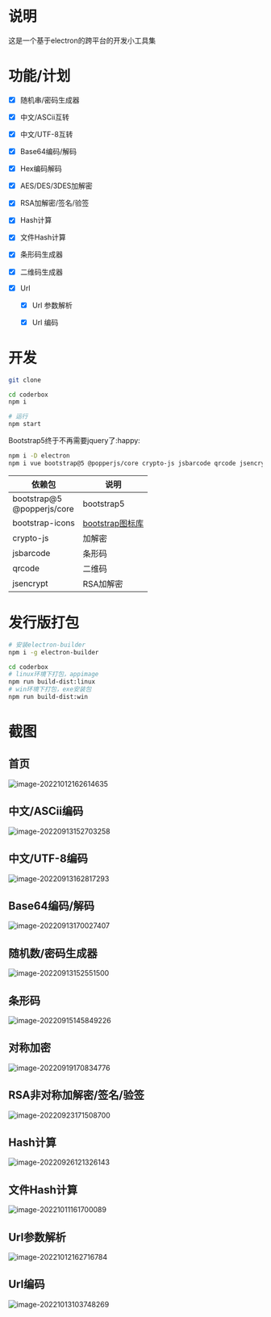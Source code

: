 # 说明

这是一个基于electron的跨平台的开发小工具集

# 功能/计划

- [x] 随机串/密码生成器

- [x] 中文/ASCii互转

- [x] 中文/UTF-8互转

- [x] Base64编码/解码

- [x] Hex编码解码

- [x] AES/DES/3DES加解密

- [x] RSA加解密/签名/验签

- [x] Hash计算

- [x] 文件Hash计算

- [x] 条形码生成器

- [x] 二维码生成器

- [x] Url

  - [x] Url 参数解析

  - [x] Url 编码

# 开发

```bash
git clone

cd coderbox
npm i

# 运行
npm start
```

Bootstrap5终于不再需要jquery了:happy:

```bash
npm i -D electron
npm i vue bootstrap@5 @popperjs/core crypto-js jsbarcode qrcode jsencrypt
```

| 依赖包                        | 说明       |
| ----------------------------- | ---------- |
| bootstrap@5<br>@popperjs/core | bootstrap5 |
| bootstrap-icons               | [bootstrap图标库](https://icons.bootcss.com/) |
| crypto-js                     | 加解密     |
| jsbarcode                     | 条形码     |
| qrcode                        | 二维码     |
| jsencrypt                     | RSA加解密  |

# 发行版打包

```bash
# 安装electron-builder
npm i -g electron-builder

cd coderbox
# linux环境下打包，appimage
npm run build-dist:linux
# win环境下打包，exe安装包
npm run build-dist:win
```

# 截图

## 首页

![image-20221012162614635](https://imgbd.r-xnoro.com//image-20221012162614635.png)

## 中文/ASCii编码

![image-20220913152703258](https://imgbd.r-xnoro.com//image-20220913152703258.png)

## 中文/UTF-8编码

![image-20220913162817293](https://imgbd.r-xnoro.com//image-20220913162817293.png)

## Base64编码/解码

![image-20220913170027407](https://imgbd.r-xnoro.com//image-20220913170027407.png)

## 随机数/密码生成器

![image-20220913152551500](https://imgbd.r-xnoro.com//image-20220913152551500.png)

## 条形码

![image-20220915145849226](https://imgbd.r-xnoro.com//image-20220915145849226.png)

## 对称加密

![image-20220919170834776](https://imgbd.r-xnoro.com//image-20220919170834776.png)

## RSA非对称加解密/签名/验签

![image-20220923171508700](https://imgbd.r-xnoro.com//image-20220923171508700.png)

## Hash计算

![image-20220926121326143](https://imgbd.r-xnoro.com//image-20220926121326143.png)

## 文件Hash计算

![image-20221011161700089](https://imgbd.r-xnoro.com//image-20221011161700089.png)

## Url参数解析

![image-20221012162716784](https://imgbd.r-xnoro.com//image-20221012162716784.png)

## Url编码

![image-20221013103748269](https://imgbd.r-xnoro.com//image-20221013103748269.png)
